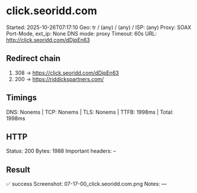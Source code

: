 # click.seoridd.com
Started: 2025-10-26T07:17:10
Geo: tr / (any) / (any) / ISP: (any)
Proxy: SOAX Port-Mode, ext_ip: None
DNS mode: proxy
Timeout: 60s
URL: http://click.seoridd.com/dDjpEn63

## Redirect chain
1) 308 → https://click.seoridd.com/dDjpEn63
2) 200 → https://riddickspartners.com/

## Timings
DNS: Nonems | TCP: Nonems | TLS: Nonems | TTFB: 1998ms | Total: 1998ms

## HTTP
Status: 200
Bytes: 1988
Important headers: –

## Result
✅ success
Screenshot: 07-17-00_click.seoridd.com.png
Notes: —